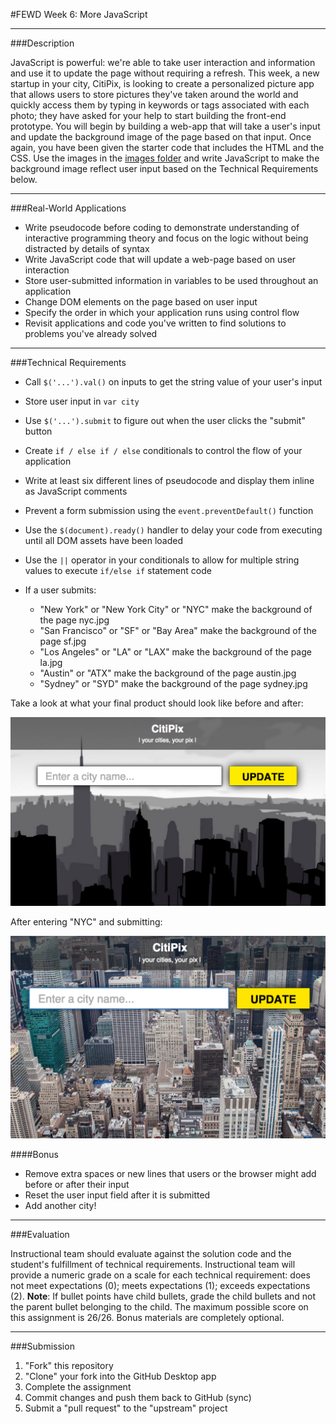 #FEWD Week 6: More JavaScript


---

###Description 

JavaScript is powerful: we're able to take user interaction and information and use it to update the page without requiring a refresh. This week, a new startup in your city, CitiPix, is looking to create a personalized picture app that allows users to store pictures they've taken around the world and quickly access them by typing in keywords or tags associated with each photo; they have asked for your help to start building the front-end prototype. You will begin by building a web-app that will take a user's input and update the background image of the page based on that input. Once again, you have been given the starter code that includes the HTML and the CSS. Use the images in the [images folder](images) and write JavaScript to make the background image reflect user input based on the Technical Requirements  below.

---

###Real-World Applications

- Write pseudocode before coding to demonstrate understanding of interactive programming theory and focus on the logic without being distracted by details of syntax
- Write JavaScript code that will update a web-page based on user interaction
- Store user-submitted information in variables to be used throughout an application
- Change DOM elements on the page based on user input
- Specify the order in which your application runs using control flow
- Revisit applications and code you've written to find solutions to problems you've already solved

---


###Technical Requirements 

- Call ```$('...').val()``` on inputs to get the string value of your user's input
- Store user input in ```var city```
- Use ```$('...').submit``` to figure out when the user clicks the "submit" button
- Create ```if / else if / else``` conditionals to control the flow of your application
- Write at least six different lines of pseudocode and display them inline as JavaScript comments
- Prevent a form submission using the ```event.preventDefault()``` function
- Use the ```$(document).ready()``` handler to delay your code from executing until all DOM assets have been loaded
- Use the ```||``` operator in your conditionals to allow for multiple string values to execute ```if/else if``` statement code
- If a user submits:

  - "New York" or "New York City" or "NYC" make the background of the page nyc.jpg
  - "San Francisco" or "SF" or "Bay Area" make the background of the page sf.jpg
  - "Los Angeles" or "LA" or "LAX" make the background of the page la.jpg
  - "Austin" or "ATX" make the background of the page austin.jpg
  - "Sydney" or "SYD" make the background of the page sydney.jpg

Take a look at what your final product should look like before and after:

![Deliverable](images/citipix_solution.png)

After entering "NYC" and submitting:

![Deliverable](images/citipix_solution_nyc.png)

####Bonus

- Remove extra spaces or new lines that users or the browser might add before or after their input 
- Reset the user input field after it is submitted
- Add another city!

---

###Evaluation

Instructional team should evaluate against the solution code and the student's fulfillment of technical requirements. Instructional team will provide a numeric grade on a scale for each technical requirement: does not meet expectations (0); meets expectations (1); exceeds expectations (2). **Note**: If bullet points have child bullets, grade the child bullets and not the parent bullet belonging to the child. The maximum possible score on this assignment is 26/26. Bonus materials are completely optional.

---

###Submission

1. "Fork" this repository
2. "Clone" your fork into the GitHub Desktop app
3. Complete the assignment
4. Commit changes and push them back to GitHub (sync)
5. Submit a "pull request" to the "upstream" project
